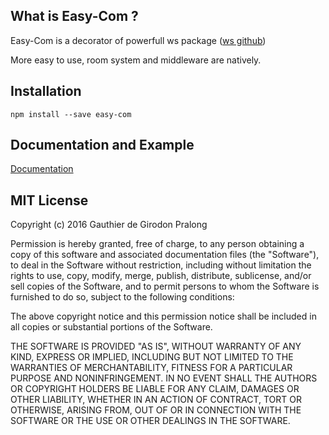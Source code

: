 ## What is Easy-Com ?
Easy-Com is a decorator of powerfull ws package ([ws github][983cff2d])

  [983cff2d]: https://github.com/websockets/ws "ws github"

 More easy to use, room system and middleware are natively.


## Installation

 ```
 npm install --save easy-com
 ```

## Documentation and Example
[Documentation][121d4d2f]

  [121d4d2f]: https://github.com/dgpgdev/easy-com/wiki "Documentation"


## MIT License

Copyright (c) 2016 Gauthier de Girodon Pralong

Permission is hereby granted, free of charge, to any person obtaining a copy
of this software and associated documentation files (the "Software"), to deal
in the Software without restriction, including without limitation the rights
to use, copy, modify, merge, publish, distribute, sublicense, and/or sell
copies of the Software, and to permit persons to whom the Software is
furnished to do so, subject to the following conditions:

The above copyright notice and this permission notice shall be included in all
copies or substantial portions of the Software.

THE SOFTWARE IS PROVIDED "AS IS", WITHOUT WARRANTY OF ANY KIND, EXPRESS OR
IMPLIED, INCLUDING BUT NOT LIMITED TO THE WARRANTIES OF MERCHANTABILITY,
FITNESS FOR A PARTICULAR PURPOSE AND NONINFRINGEMENT. IN NO EVENT SHALL THE
AUTHORS OR COPYRIGHT HOLDERS BE LIABLE FOR ANY CLAIM, DAMAGES OR OTHER
LIABILITY, WHETHER IN AN ACTION OF CONTRACT, TORT OR OTHERWISE, ARISING FROM,
OUT OF OR IN CONNECTION WITH THE SOFTWARE OR THE USE OR OTHER DEALINGS IN THE
SOFTWARE.
